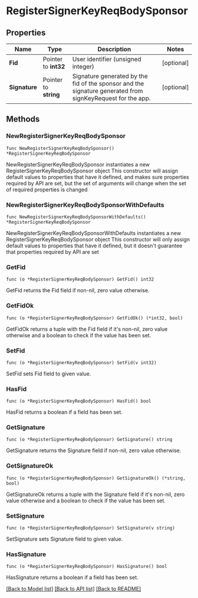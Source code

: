 # RegisterSignerKeyReqBodySponsor

## Properties

Name | Type | Description | Notes
------------ | ------------- | ------------- | -------------
**Fid** | Pointer to **int32** | User identifier (unsigned integer) | [optional] 
**Signature** | Pointer to **string** | Signature generated by the fid of the sponsor and the signature generated from signKeyRequest for the app. | [optional] 

## Methods

### NewRegisterSignerKeyReqBodySponsor

`func NewRegisterSignerKeyReqBodySponsor() *RegisterSignerKeyReqBodySponsor`

NewRegisterSignerKeyReqBodySponsor instantiates a new RegisterSignerKeyReqBodySponsor object
This constructor will assign default values to properties that have it defined,
and makes sure properties required by API are set, but the set of arguments
will change when the set of required properties is changed

### NewRegisterSignerKeyReqBodySponsorWithDefaults

`func NewRegisterSignerKeyReqBodySponsorWithDefaults() *RegisterSignerKeyReqBodySponsor`

NewRegisterSignerKeyReqBodySponsorWithDefaults instantiates a new RegisterSignerKeyReqBodySponsor object
This constructor will only assign default values to properties that have it defined,
but it doesn't guarantee that properties required by API are set

### GetFid

`func (o *RegisterSignerKeyReqBodySponsor) GetFid() int32`

GetFid returns the Fid field if non-nil, zero value otherwise.

### GetFidOk

`func (o *RegisterSignerKeyReqBodySponsor) GetFidOk() (*int32, bool)`

GetFidOk returns a tuple with the Fid field if it's non-nil, zero value otherwise
and a boolean to check if the value has been set.

### SetFid

`func (o *RegisterSignerKeyReqBodySponsor) SetFid(v int32)`

SetFid sets Fid field to given value.

### HasFid

`func (o *RegisterSignerKeyReqBodySponsor) HasFid() bool`

HasFid returns a boolean if a field has been set.

### GetSignature

`func (o *RegisterSignerKeyReqBodySponsor) GetSignature() string`

GetSignature returns the Signature field if non-nil, zero value otherwise.

### GetSignatureOk

`func (o *RegisterSignerKeyReqBodySponsor) GetSignatureOk() (*string, bool)`

GetSignatureOk returns a tuple with the Signature field if it's non-nil, zero value otherwise
and a boolean to check if the value has been set.

### SetSignature

`func (o *RegisterSignerKeyReqBodySponsor) SetSignature(v string)`

SetSignature sets Signature field to given value.

### HasSignature

`func (o *RegisterSignerKeyReqBodySponsor) HasSignature() bool`

HasSignature returns a boolean if a field has been set.


[[Back to Model list]](../README.md#documentation-for-models) [[Back to API list]](../README.md#documentation-for-api-endpoints) [[Back to README]](../README.md)


